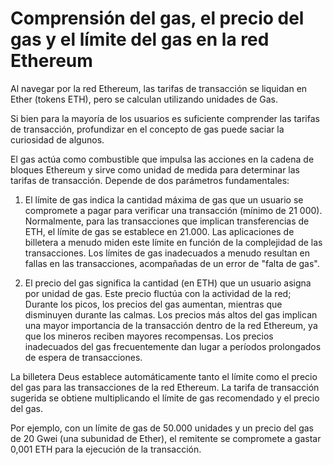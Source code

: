 # Comprensión del gas, el precio del gas y el límite del gas en la red Ethereum

Al navegar por la red Ethereum, las tarifas de transacción se liquidan en Ether (tokens ETH), pero se calculan utilizando unidades de Gas.

Si bien para la mayoría de los usuarios es suficiente comprender las tarifas de transacción, profundizar en el concepto de gas puede saciar la curiosidad de algunos.

El gas actúa como combustible que impulsa las acciones en la cadena de bloques Ethereum y sirve como unidad de medida para determinar las tarifas de transacción. Depende de dos parámetros fundamentales:

1) El límite de gas indica la cantidad máxima de gas que un usuario se compromete a pagar para verificar una transacción (mínimo de 21 000). Normalmente, para las transacciones que implican transferencias de ETH, el límite de gas se establece en 21.000. Las aplicaciones de billetera a menudo miden este límite en función de la complejidad de las transacciones. Los límites de gas inadecuados a menudo resultan en fallas en las transacciones, acompañadas de un error de "falta de gas".

2) El precio del gas significa la cantidad (en ETH) que un usuario asigna por unidad de gas. Este precio fluctúa con la actividad de la red; Durante los picos, los precios del gas aumentan, mientras que disminuyen durante las calmas. Los precios más altos del gas implican una mayor importancia de la transacción dentro de la red Ethereum, ya que los mineros reciben mayores recompensas. Los precios inadecuados del gas frecuentemente dan lugar a períodos prolongados de espera de transacciones.

La billetera Deus establece automáticamente tanto el límite como el precio del gas para las transacciones de la red Ethereum. La tarifa de transacción sugerida se obtiene multiplicando el límite de gas recomendado y el precio del gas.

Por ejemplo, con un límite de gas de 50.000 unidades y un precio del gas de 20 Gwei (una subunidad de Ether), el remitente se compromete a gastar 0,001 ETH para la ejecución de la transacción.